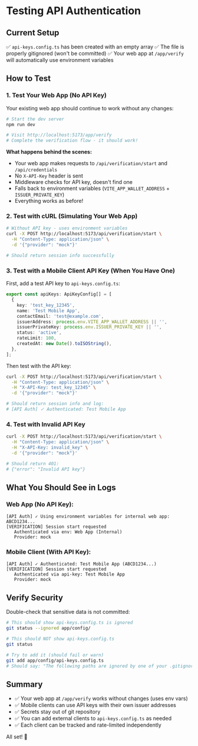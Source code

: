 # Testing API Authentication

## Current Setup

✅ `api-keys.config.ts` has been created with an empty array
✅ The file is properly gitignored (won't be committed)
✅ Your web app at `/app/verify` will automatically use environment variables

## How to Test

### 1. Test Your Web App (No API Key)

Your existing web app should continue to work without any changes:

```bash
# Start the dev server
npm run dev

# Visit http://localhost:5173/app/verify
# Complete the verification flow - it should work!
```

**What happens behind the scenes:**
- Your web app makes requests to `/api/verification/start` and `/api/credentials`
- No `X-API-Key` header is sent
- Middleware checks for API key, doesn't find one
- Falls back to environment variables (`VITE_APP_WALLET_ADDRESS` + `ISSUER_PRIVATE_KEY`)
- Everything works as before!

### 2. Test with cURL (Simulating Your Web App)

```bash
# Without API key - uses environment variables
curl -X POST http://localhost:5173/api/verification/start \
  -H "Content-Type: application/json" \
  -d '{"provider": "mock"}'

# Should return session info successfully
```

### 3. Test with a Mobile Client API Key (When You Have One)

First, add a test API key to `api-keys.config.ts`:

```typescript
export const apiKeys: ApiKeyConfig[] = [
  {
    key: 'test_key_12345',
    name: 'Test Mobile App',
    contactEmail: 'test@example.com',
    issuerAddress: process.env.VITE_APP_WALLET_ADDRESS || '',
    issuerPrivateKey: process.env.ISSUER_PRIVATE_KEY || '',
    status: 'active',
    rateLimit: 100,
    createdAt: new Date().toISOString(),
  },
];
```

Then test with the API key:

```bash
curl -X POST http://localhost:5173/api/verification/start \
  -H "Content-Type: application/json" \
  -H "X-API-Key: test_key_12345" \
  -d '{"provider": "mock"}'

# Should return session info and log:
# [API Auth] ✓ Authenticated: Test Mobile App
```

### 4. Test with Invalid API Key

```bash
curl -X POST http://localhost:5173/api/verification/start \
  -H "Content-Type: application/json" \
  -H "X-API-Key: invalid_key" \
  -d '{"provider": "mock"}'

# Should return 401:
# {"error": "Invalid API key"}
```

## What You Should See in Logs

### Web App (No API Key):
```
[API Auth] ✓ Using environment variables for internal web app: ABCD1234...
[VERIFICATION] Session start requested
   Authenticated via env: Web App (Internal)
   Provider: mock
```

### Mobile Client (With API Key):
```
[API Auth] ✓ Authenticated: Test Mobile App (ABCD1234...)
[VERIFICATION] Session start requested
   Authenticated via api-key: Test Mobile App
   Provider: mock
```

## Verify Security

Double-check that sensitive data is not committed:

```bash
# This should show api-keys.config.ts is ignored
git status --ignored app/config/

# This should NOT show api-keys.config.ts
git status

# Try to add it (should fail or warn)
git add app/config/api-keys.config.ts
# Should say: "The following paths are ignored by one of your .gitignore files"
```

## Summary

- ✅ Your web app at `/app/verify` works without changes (uses env vars)
- ✅ Mobile clients can use API keys with their own issuer addresses
- ✅ Secrets stay out of git repository
- ✅ You can add external clients to `api-keys.config.ts` as needed
- ✅ Each client can be tracked and rate-limited independently

All set! 🎉
